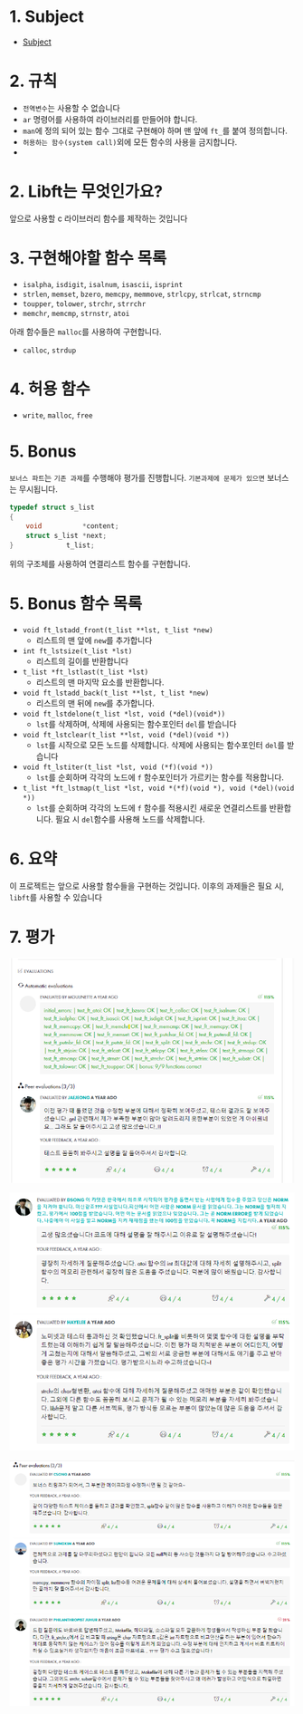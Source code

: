 # 1. Subject
- [Subject](https://github.com/hotkimho/42cursus/blob/master/libft/reference/libft_subject.pdf)

# 2. 규칙
- `전역변수`는 사용할 수 없습니다
- `ar` 명령어를 사용하여 라이브러리를 만들어야 합니다.
- `man`에 정의 되어 있는 함수 그대로 구현해야 하며 맨 앞에 `ft_`를 붙여 정의합니다.
- `허용하는 함수(system call)`외에 모든 함수의 사용을 금지합니다.
-
# 2. Libft는 무엇인가요?
앞으로 사용할 c 라이브러리 함수를 제작하는 것입니다

# 3. 구현해야할 함수 목록
- `isalpha`, `isdigit`, `isalnum`, `isascii`, `isprint`
- `strlen`, `memset`, `bzero`, `memcpy`, `memmove`, `strlcpy`, `strlcat`, `strncmp`
- `toupper`, `tolower`, `strchr`, `strrchr`
- `memchr`, `memcmp`, `strnstr`, `atoi`

아래 함수들은 `malloc`를 사용하여 구현합니다.
- `calloc`, `strdup`

# 4. 허용 함수
- `write`, `malloc`, `free`

# 5. Bonus
`보너스 파트`는 `기존 과제`를 수행해야 평가를 진행합니다. `기본과제에 문제가 있으면` 보너스는 무시됩니다.

```c
typedef struct s_list
{
    void          *content;
    struct s_list *next;
}             t_list;
```
위의 구조체를 사용하여 연결리스트 함수를 구현합니다.

# 5. Bonus 함수 목록
- `void ft_lstadd_front(t_list **lst, t_list *new)`
  - 리스트의 맨 앞에 `new`를 추가합니다
- `int ft_lstsize(t_list *lst)`
  - 리스트의 길이를 반환합니다
- `t_list *ft_lstlast(t_list *lst)`
  - 리스트의 맨 마지막 요소를 반환합니다.
- `void ft_lstadd_back(t_list **lst, t_list *new)`
  - 리스트의 맨 뒤에 `new`를 추가합니다.
- `void ft_lstdelone(t_list *lst, void (*del)(void*))`
  - `lst`를 삭제하며, 삭제에 사용되는 함수포인터 `del`를 받습니다
- `void ft_lstclear(t_list **lst, void (*del)(void *))`
  - `lst`를 시작으로 모든 노드를 삭제합니다. 삭제에 사용되는 함수포인터 `del`를 받습니다
- `void ft_lstiter(t_list *lst, void (*f)(void *))`
  - `lst`를 순회하며 각각의 노드에 `f` 함수포인터가 가르키는 함수를 적용합니다.
- `t_list *ft_lstmap(t_list *lst, void *(*f)(void *), void (*del)(void *))`
  - `lst`를 순회하며 각각의 노드에 `f` 함수를 적용시킨 새로운 연결리스트를 반환합니다. 필요 시 `del`함수를 사용해 노드를 삭제합니다.

# 6. 요약
이 프로젝트는 앞으로 사용할 함수들을 구현하는 것입니다.
이후의 과제들은 필요 시, `libft`를 사용할 수 있습니다

# 7. 평가
![eval1](./evaluation/libft_eval_1.png)

![eval2](./evaluation/libft_eval_2.png)

![eval3](./evaluation/libft_eval_3.png)
